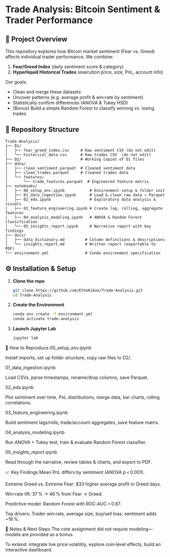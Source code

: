 # Trade Analysis: Bitcoin Sentiment & Trader Performance

## 🚀 Project Overview  
This repository explores how Bitcoin market sentiment (Fear vs. Greed) affects individual trader performance. We combine:  
1. **Fear/Greed Index** (daily sentiment score & category)  
2. **Hyperliquid Historical Trades** (execution price, size, PnL, account info)

Our goals:  
- Clean and merge these datasets  
- Uncover patterns (e.g. average profit & win‑rate by sentiment)  
- Statistically confirm differences (ANOVA & Tukey HSD)  
- (Bonus) Build a simple Random Forest to classify winning vs. losing trades  

## 📂 Repository Structure  
```text
Trade-Analysis/
├── D1/                          
│   ├── fear_greed_index.csv     # Raw sentiment CSV (do not edit)
│   └── historical_data.csv      # Raw trades CSV  (do not edit)
├── D2/                          # Working copies of D1 files
├── data/
│   ├── clean_sentiment.parquet  # Cleaned sentiment data
│   ├── clean_trades.parquet     # Cleaned trades data
│   └── features/
│       └── trade_features.parquet  # Engineered feature matrix
├── notebooks/
│   ├── 00_setup_env.ipynb           # Environment setup & folder init
│   ├── 01_data_ingestion.ipynb      # Load & clean raw data → Parquet
│   ├── 02_eda.ipynb                 # Exploratory data analysis & visuals
│   ├── 03_feature_engineering.ipynb # Create lag, rolling, aggregate features
│   ├── 04_analysis_modeling.ipynb   # ANOVA & Random Forest classification
│   └── 05_insights_report.ipynb     # Narrative report with key findings
├── docs/
│   ├── data_dictionary.md         # Column definitions & descriptions
│   └── insights_report.md         # Written report (exportable to PDF)
└── environment.yml                # Conda environment specification
```
## ⚙️ Installation & Setup  
1. **Clone the repo**  
   ```bash
   git clone https://github.com/EthoKikon/Trade-Analysis.git
   cd Trade-Analysis
2. **Create the Environment**
   ```bash
   conda env create -f environment.yml
   conda activate trade-analysis
4. **Launch Jupyter Lab**
   ```bash
   jupyter lab

📒 How to Reproduce
00_setup_env.ipynb

Install imports, set up folder structure, copy raw files to D2/.

01_data_ingestion.ipynb

Load CSVs, parse timestamps, rename/drop columns, save Parquet.

02_eda.ipynb

Plot sentiment over time, PnL distributions, merge data, bar charts, rolling correlations.

03_feature_engineering.ipynb

Build sentiment lags/rolls, trade/account aggregates, save feature matrix.

04_analysis_modeling.ipynb

Run ANOVA + Tukey test, train & evaluate Random Forest classifier.

05_insights_report.ipynb

Read through the narrative, review tables & charts, and export to PDF.

📈 Key Findings
Mean PnL differs by sentiment (ANOVA p < 0.001).

Extreme Greed vs. Extreme Fear: $33 higher average profit in Greed days.

Win‑rate lift: 37 % → 46 % from Fear → Greed.

Predictive model: Random Forest with ROC‑AUC = 0.87.

Top drivers: Trader win‑rate, average size, buy/sell bias; sentiment adds ~18 %.

📝 Notes & Next Steps
The core assignment did not require modeling—models are provided as a bonus.

To extend: integrate live price volatility, explore coin‑level effects, build an interactive dashboard.

